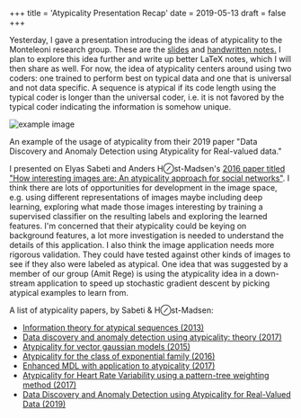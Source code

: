 +++
title = 'Atypicality Presentation Recap'
date = 2019-05-13
draft = false
+++

Yesterday, I gave a presentation introducing the ideas of atypicality to the Monteleoni research group. These are the [slides](https://drive.google.com/open?id=1ZuS7SouTQkhWekoCaeU9SS-jrAN_AFp5) and [handwritten notes.](https://drive.google.com/open?id=1HHjwAtoR2jiGyYyewbUbqyi3EBqP0CZF) I plan to explore this idea further and write up better LaTeX notes, which I will then share as well. For now, the idea of atypicality centers around using two coders: one trained to perform best on typical data and one that is universal and not data specific. A sequence is atypical if its code length using the typical coder is longer than the universal coder, i.e. it is not favored by the typical coder indicating the information is somehow unique.

![example image](example.png)

An example of the usage of atypicality from their 2019 paper "Data Discovery and Anomaly Detection using Atypicality for Real-valued data."

I presented on Elyas Sabeti and Anders H⊘st-Madsen's [2016 paper titled "How interesting images are: An atypicality approach for social networks"](https://ieeexplore-ieee-org.colorado.idm.oclc.org/abstract/document/7840742). I think there are lots of opportunities for development in the image space, e.g. using different representations of images maybe including deep learning, exploring what made those images interesting by training a supervised classifier on the resulting labels and exploring the learned features. I'm concerned that their atypicality could be keying on background features, a lot more investigation is needed to understand the details of this application. I also think the image application needs more rigorous validation. They could have tested against other kinds of images to see if they also were labeled as atypical. One idea that was suggested by a member of our group (Amit Rege) is using the atypicality idea in a down-stream application to speed up stochastic gradient descent by picking atypical examples to learn from.

A list of atypicality papers, by Sabeti & H⊘st-Madsen:

* [Information theory for atypical sequences (2013)](https://ieeexplore.ieee.org/abstract/document/6691276/)
* [Data discovery and anomaly detection using atypicality: theory (2017)](https://arxiv.org/abs/1709.03189)
* [Atypicality for vector gaussian models (2015)](https://ieeexplore.ieee.org/abstract/document/7418211/)
* [Atypicality for the class of exponential family (2016)](https://ieeexplore.ieee.org/abstract/document/7852292/)
* [Enhanced MDL with application to atypicality (2017)](https://ieeexplore.ieee.org/abstract/document/8007125/)
* [Atypicality for Heart Rate Variability using a pattern-tree weighting method (2017)](https://arxiv.org/abs/1710.07319)
* [Data Discovery and Anomaly Detection using Atypicality for Real-Valued Data (2019)](https://www.mdpi.com/1099-4300/21/3/219)
